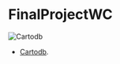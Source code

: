 # FinalProjectWC
![Cartodb](http://i.imgur.com/m83erfi.jpg)
* [Cartodb](https://penelopeeaton.cartodb.com/viz/2343d818-916c-11e5-88ba-0e3ff518bd15/map).
